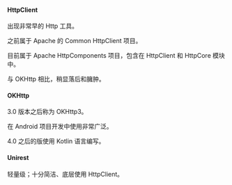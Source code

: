 #### HttpClient

出现非常早的 Http 工具。

之前属于 Apache 的 Common HttpClient 项目。

目前属于 Apache HttpComponents 项目，包含在 HttpClient 和 HttpCore 模块中。

与 OKHttp 相比，稍显落后和臃肿。

#### OKHttp

3.0 版本之后称为 OKHttp3。

在 Android 项目开发中使用非常广泛。

4.0 之后的版使用 Kotlin 语言编写。

#### Unirest

轻量级；十分简洁、底层使用 HttpClient。